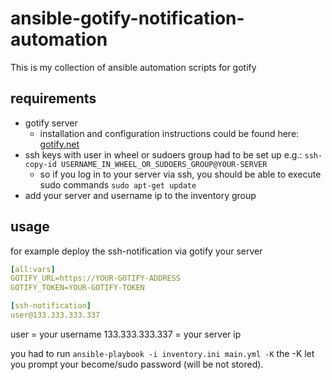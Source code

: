 # ansible-gotify-notification-automation
This is my collection of ansible automation scripts for gotify

## requirements
- gotify server
	- installation and configuration instructions could be found here: [gotify.net](https://gotify.net/docs/install)
- ssh keys with user in wheel or sudoers group had to be set up e.g.: `ssh-copy-id USERNAME_IN_WHEEL_OR_SUDOERS_GROUP@YOUR-SERVER`
	- so if you log in to your server via ssh, you should be able to execute sudo commands `sudo apt-get update`
- add your server and username ip to the inventory group

## usage
for example deploy the ssh-notification via gotify your server
```inventory.yml
[all:vars]
GOTIFY_URL=https://YOUR-GOTIFY-ADDRESS
GOTIFY_TOKEN=YOUR-GOTIFY-TOKEN

[ssh-notification]
user@133.333.333.337
```
user = your username
133.333.333.337 = your server ip

you had to run `ansible-playbook -i inventory.ini main.yml -K` the -K let you prompt your become/sudo password (will be not stored).
